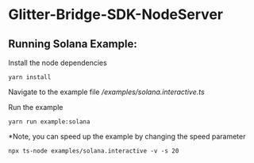 # Glitter-Bridge-SDK-NodeServer

## Running Solana Example:

Install the node dependencies

```
yarn install

```

Navigate to the example file
_/examples/solana.interactive.ts_

Run the example

```
yarn run example:solana

```

\*Note, you can speed up the example by changing the speed parameter

```
npx ts-node examples/solana.interactive -v -s 20
```
